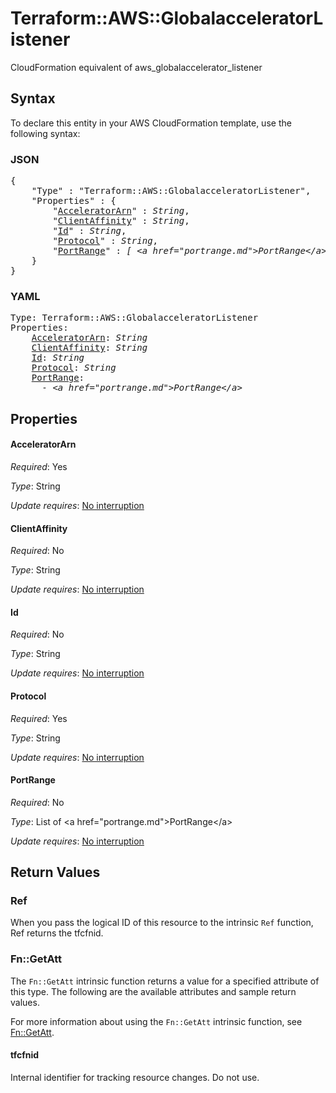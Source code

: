 # Terraform::AWS::GlobalacceleratorListener

CloudFormation equivalent of aws_globalaccelerator_listener

## Syntax

To declare this entity in your AWS CloudFormation template, use the following syntax:

### JSON

<pre>
{
    "Type" : "Terraform::AWS::GlobalacceleratorListener",
    "Properties" : {
        "<a href="#acceleratorarn" title="AcceleratorArn">AcceleratorArn</a>" : <i>String</i>,
        "<a href="#clientaffinity" title="ClientAffinity">ClientAffinity</a>" : <i>String</i>,
        "<a href="#id" title="Id">Id</a>" : <i>String</i>,
        "<a href="#protocol" title="Protocol">Protocol</a>" : <i>String</i>,
        "<a href="#portrange" title="PortRange">PortRange</a>" : <i>[ &lt;a href=&#34;portrange.md&#34;&gt;PortRange&lt;/a&gt;, ... ]</i>
    }
}
</pre>

### YAML

<pre>
Type: Terraform::AWS::GlobalacceleratorListener
Properties:
    <a href="#acceleratorarn" title="AcceleratorArn">AcceleratorArn</a>: <i>String</i>
    <a href="#clientaffinity" title="ClientAffinity">ClientAffinity</a>: <i>String</i>
    <a href="#id" title="Id">Id</a>: <i>String</i>
    <a href="#protocol" title="Protocol">Protocol</a>: <i>String</i>
    <a href="#portrange" title="PortRange">PortRange</a>: <i>
      - &lt;a href=&#34;portrange.md&#34;&gt;PortRange&lt;/a&gt;</i>
</pre>

## Properties

#### AcceleratorArn

_Required_: Yes

_Type_: String

_Update requires_: [No interruption](https://docs.aws.amazon.com/AWSCloudFormation/latest/UserGuide/using-cfn-updating-stacks-update-behaviors.html#update-no-interrupt)

#### ClientAffinity

_Required_: No

_Type_: String

_Update requires_: [No interruption](https://docs.aws.amazon.com/AWSCloudFormation/latest/UserGuide/using-cfn-updating-stacks-update-behaviors.html#update-no-interrupt)

#### Id

_Required_: No

_Type_: String

_Update requires_: [No interruption](https://docs.aws.amazon.com/AWSCloudFormation/latest/UserGuide/using-cfn-updating-stacks-update-behaviors.html#update-no-interrupt)

#### Protocol

_Required_: Yes

_Type_: String

_Update requires_: [No interruption](https://docs.aws.amazon.com/AWSCloudFormation/latest/UserGuide/using-cfn-updating-stacks-update-behaviors.html#update-no-interrupt)

#### PortRange

_Required_: No

_Type_: List of &lt;a href=&#34;portrange.md&#34;&gt;PortRange&lt;/a&gt;

_Update requires_: [No interruption](https://docs.aws.amazon.com/AWSCloudFormation/latest/UserGuide/using-cfn-updating-stacks-update-behaviors.html#update-no-interrupt)

## Return Values

### Ref

When you pass the logical ID of this resource to the intrinsic `Ref` function, Ref returns the tfcfnid.

### Fn::GetAtt

The `Fn::GetAtt` intrinsic function returns a value for a specified attribute of this type. The following are the available attributes and sample return values.

For more information about using the `Fn::GetAtt` intrinsic function, see [Fn::GetAtt](https://docs.aws.amazon.com/AWSCloudFormation/latest/UserGuide/intrinsic-function-reference-getatt.html).

#### tfcfnid

Internal identifier for tracking resource changes. Do not use.

